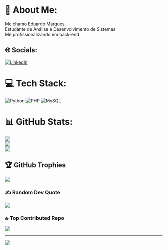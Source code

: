 # 💫 About Me:
Me chamo Eduardo Marques<br>Estudante de Análise e Desenvolvimento de Sistemas<br>Me profissionalizando em back-end


## 🌐 Socials:
[![LinkedIn](https://img.shields.io/badge/LinkedIn-%230077B5.svg?logo=linkedin&logoColor=white)](https:www.linkedin.com/in/eduardo-marques-negalho) 

# 💻 Tech Stack:
![Python](https://img.shields.io/badge/python-3670A0?style=for-the-badge&logo=python&logoColor=ffdd54) ![PHP](https://img.shields.io/badge/php-%23777BB4.svg?style=for-the-badge&logo=php&logoColor=white) ![MySQL](https://img.shields.io/badge/mysql-%2300f.svg?style=for-the-badge&logo=mysql&logoColor=white)
# 📊 GitHub Stats:
![](https://github-readme-stats.vercel.app/api?username=Eduardo-1703&theme=gruvbox&hide_border=false&include_all_commits=false&count_private=false)<br/>
![](https://github-readme-streak-stats.herokuapp.com/?user=Eduardo-1703&theme=gruvbox&hide_border=false)<br/>
![](https://github-readme-stats.vercel.app/api/top-langs/?username=Eduardo-1703&theme=gruvbox&hide_border=false&include_all_commits=false&count_private=false&layout=compact)

## 🏆 GitHub Trophies
![](https://github-profile-trophy.vercel.app/?username=Eduardo-1703&theme=onestar&no-frame=false&no-bg=false&margin-w=4)

### ✍️ Random Dev Quote
![](https://quotes-github-readme.vercel.app/api?type=horizontal&theme=dark)

### 🔝 Top Contributed Repo
![](https://github-contributor-stats.vercel.app/api?username=Eduardo-1703&limit=5&theme=dark&combine_all_yearly_contributions=true)

---
[![](https://visitcount.itsvg.in/api?id=Eduardo-1703&icon=2&color=0)](https://visitcount.itsvg.in)

<!-- Proudly created with GPRM ( https://gprm.itsvg.in ) -->
